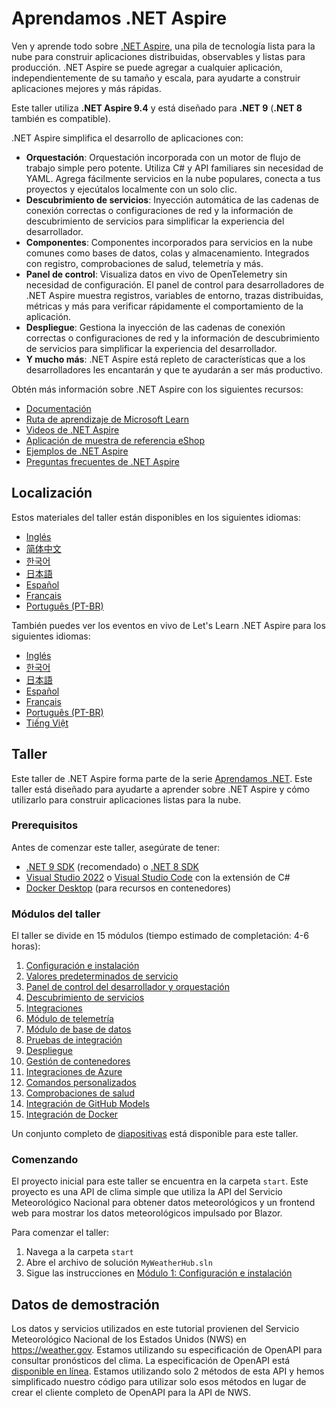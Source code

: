 ﻿# Aprendamos .NET Aspire

Ven y aprende todo sobre [.NET Aspire](https://learn.microsoft.com/dotnet/aspire/), una pila de tecnología lista para la nube para construir aplicaciones distribuidas, observables y listas para producción. .NET Aspire se puede agregar a cualquier aplicación, independientemente de su tamaño y escala, para ayudarte a construir aplicaciones mejores y más rápidas.

Este taller utiliza **.NET Aspire 9.4** y está diseñado para **.NET 9** (**.NET 8** también es compatible).

.NET Aspire simplifica el desarrollo de aplicaciones con:

- **Orquestación**: Orquestación incorporada con un motor de flujo de trabajo simple pero potente. Utiliza C# y API familiares sin necesidad de YAML. Agrega fácilmente servicios en la nube populares, conecta a tus proyectos y ejecútalos localmente con un solo clic.
- **Descubrimiento de servicios**: Inyección automática de las cadenas de conexión correctas o configuraciones de red y la información de descubrimiento de servicios para simplificar la experiencia del desarrollador.
- **Componentes**: Componentes incorporados para servicios en la nube comunes como bases de datos, colas y almacenamiento. Integrados con registro, comprobaciones de salud, telemetría y más.
- **Panel de control**: Visualiza datos en vivo de OpenTelemetry sin necesidad de configuración. El panel de control para desarrolladores de .NET Aspire muestra registros, variables de entorno, trazas distribuidas, métricas y más para verificar rápidamente el comportamiento de la aplicación.
- **Despliegue**: Gestiona la inyección de las cadenas de conexión correctas o configuraciones de red y la información de descubrimiento de servicios para simplificar la experiencia del desarrollador.
- **Y mucho más**: .NET Aspire está repleto de características que a los desarrolladores les encantarán y que te ayudarán a ser más productivo.

Obtén más información sobre .NET Aspire con los siguientes recursos:

- [Documentación](https://learn.microsoft.com/dotnet/aspire)
- [Ruta de aprendizaje de Microsoft Learn](https://learn.microsoft.com/training/paths/dotnet-aspire/)
- [Videos de .NET Aspire](https://aka.ms/aspire/videos)
- [Aplicación de muestra de referencia eShop](https://github.com/dotnet/eshop)
- [Ejemplos de .NET Aspire](https://learn.microsoft.com/samples/browse/?expanded=dotnet&products=dotnet-aspire)
- [Preguntas frecuentes de .NET Aspire](https://learn.microsoft.com/dotnet/aspire/reference/aspire-faq)

## Localización

Estos materiales del taller están disponibles en los siguientes idiomas:

- [Inglés](./README.md)
- [简体中文](./README.zh-cn.md)
- [한국어](./README.ko.md)
- [日本語](./README.jp.md)
- [Español](./README.es.md)
- [Français](./README.fr.md)
- [Português (PT-BR)](./README.pt-br.md)

También puedes ver los eventos en vivo de Let's Learn .NET Aspire para los siguientes idiomas:

- [Inglés](https://www.youtube.com/watch?v=8i3FaHChh20)
- [한국어](https://www.youtube.com/watch?v=rTpNgMaVM6g)
- [日本語](https://www.youtube.com/watch?v=Cm7mqHZJIgc)
- [Español](https://www.youtube.com/watch?v=dd1Mc5bQZSo)
- [Français](https://www.youtube.com/watch?v=jJiqqVPDN4w)
- [Português (PT-BR)](https://www.youtube.com/watch?v=PUCU9ZOOgQ8)
- [Tiếng Việt](https://www.youtube.com/watch?v=48CWnYfTZhk)

## Taller

Este taller de .NET Aspire forma parte de la serie [Aprendamos .NET](https://aka.ms/letslearndotnet). Este taller está diseñado para ayudarte a aprender sobre .NET Aspire y cómo utilizarlo para construir aplicaciones listas para la nube.

### Prerequisitos

Antes de comenzar este taller, asegúrate de tener:

- [.NET 9 SDK](https://dotnet.microsoft.com/download/dotnet/9.0) (recomendado) o [.NET 8 SDK](https://dotnet.microsoft.com/download/dotnet/8.0)
- [Visual Studio 2022](https://visualstudio.microsoft.com/vs/) o [Visual Studio Code](https://code.visualstudio.com/) con la extensión de C#
- [Docker Desktop](https://www.docker.com/products/docker-desktop/) (para recursos en contenedores)

### Módulos del taller

El taller se divide en 15 módulos (tiempo estimado de completación: 4-6 horas):

1. [Configuración e instalación](./workshop/1-setup.md)
1. [Valores predeterminados de servicio](./workshop/2-servicedefaults.md)
1. [Panel de control del desarrollador y orquestación](./workshop/3-dashboard-apphost.md)
1. [Descubrimiento de servicios](./workshop/4-servicediscovery.md)
1. [Integraciones](./workshop/5-integrations.md)
1. [Módulo de telemetría](./workshop/6-telemetry.md)
1. [Módulo de base de datos](./workshop/7-database.md)
1. [Pruebas de integración](./workshop/8-integration-testing.md)
1. [Despliegue](./workshop/9-deployment.md)
1. [Gestión de contenedores](./workshop/10-container-management.md)
1. [Integraciones de Azure](./workshop/11-azure-integrations.md)
1. [Comandos personalizados](./workshop/12-custom-commands.md)
1. [Comprobaciones de salud](./workshop/13-healthchecks.md)
1. [Integración de GitHub Models](./workshop/14-github-models-integration.md)
1. [Integración de Docker](./workshop/15-docker-integration.md)

Un conjunto completo de [diapositivas](./workshop/AspireWorkshop.pptx) está disponible para este taller.

### Comenzando

El proyecto inicial para este taller se encuentra en la carpeta `start`. Este proyecto es una API de clima simple que utiliza la API del Servicio Meteorológico Nacional para obtener datos meteorológicos y un frontend web para mostrar los datos meteorológicos impulsado por Blazor.

Para comenzar el taller:

1. Navega a la carpeta `start`
2. Abre el archivo de solución `MyWeatherHub.sln`
3. Sigue las instrucciones en [Módulo 1: Configuración e instalación](./workshop/1-setup.md)

## Datos de demostración

Los datos y servicios utilizados en este tutorial provienen del Servicio Meteorológico Nacional de los Estados Unidos (NWS) en <https://weather.gov>. Estamos utilizando su especificación de OpenAPI para consultar pronósticos del clima. La especificación de OpenAPI está [disponible en línea](https://www.weather.gov/documentation/services-web-api). Estamos utilizando solo 2 métodos de esta API y hemos simplificado nuestro código para utilizar solo esos métodos en lugar de crear el cliente completo de OpenAPI para la API de NWS.
